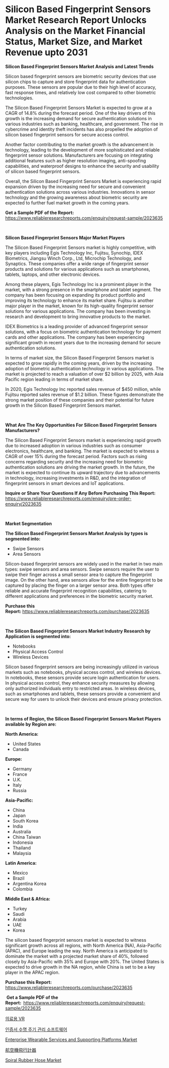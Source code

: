 <p><h1>Silicon Based Fingerprint Sensors Market Research Report Unlocks Analysis on the Market Financial Status, Market Size, and Market Revenue upto 2031</h1></p><p><strong>Silicon Based Fingerprint Sensors Market Analysis and Latest Trends</strong></p>
<p><p>Silicon based fingerprint sensors are biometric security devices that use silicon chips to capture and store fingerprint data for authentication purposes. These sensors are popular due to their high level of accuracy, fast response times, and relatively low cost compared to other biometric technologies.</p><p>The Silicon Based Fingerprint Sensors Market is expected to grow at a CAGR of 14.8% during the forecast period. One of the key drivers of this growth is the increasing demand for secure authentication solutions in various industries such as banking, healthcare, and government. The rise in cybercrime and identity theft incidents has also propelled the adoption of silicon based fingerprint sensors for secure access control.</p><p>Another factor contributing to the market growth is the advancement in technology, leading to the development of more sophisticated and reliable fingerprint sensor solutions. Manufacturers are focusing on integrating additional features such as higher resolution imaging, anti-spoofing capabilities, and waterproof designs to enhance the security and usability of silicon based fingerprint sensors.</p><p>Overall, the Silicon Based Fingerprint Sensors Market is experiencing rapid expansion driven by the increasing need for secure and convenient authentication solutions across various industries. Innovations in sensor technology and the growing awareness about biometric security are expected to further fuel market growth in the coming years.</p></p>
<p><strong>Get a Sample PDF of the Report:&nbsp;</strong> <a href="https://www.reliableresearchreports.com/enquiry/request-sample/2023635">https://www.reliableresearchreports.com/enquiry/request-sample/2023635</a></p>
<p>&nbsp;</p>
<p><strong>Silicon Based Fingerprint Sensors Major Market Players</strong></p>
<p><p>The Silicon Based Fingerprint Sensors market is highly competitive, with key players including Egis Technology Inc, Fujitsu, Synochip, IDEX Biometrics, Jiangsu Winch Corp., Ltd, Microchip Technology, and Synaptics. These companies offer a wide range of fingerprint sensor products and solutions for various applications such as smartphones, tablets, laptops, and other electronic devices.</p><p>Among these players, Egis Technology Inc is a prominent player in the market, with a strong presence in the smartphone and tablet segment. The company has been focusing on expanding its product portfolio and improving its technology to enhance its market share. Fujitsu is another major player in the market, known for its high-quality fingerprint sensor solutions for various applications. The company has been investing in research and development to bring innovative products to the market.</p><p>IDEX Biometrics is a leading provider of advanced fingerprint sensor solutions, with a focus on biometric authentication technology for payment cards and other applications. The company has been experiencing significant growth in recent years due to the increasing demand for secure authentication solutions.</p><p>In terms of market size, the Silicon Based Fingerprint Sensors market is expected to grow rapidly in the coming years, driven by the increasing adoption of biometric authentication technology in various applications. The market is projected to reach a valuation of over $2 billion by 2025, with Asia Pacific region leading in terms of market share.</p><p>In 2020, Egis Technology Inc reported sales revenue of $450 million, while Fujitsu reported sales revenue of $1.2 billion. These figures demonstrate the strong market position of these companies and their potential for future growth in the Silicon Based Fingerprint Sensors market.</p></p>
<p>&nbsp;</p>
<p><strong>What Are The Key Opportunities For Silicon Based Fingerprint Sensors Manufacturers?</strong></p>
<p><p>The Silicon Based Fingerprint Sensors market is experiencing rapid growth due to increased adoption in various industries such as consumer electronics, healthcare, and banking. The market is expected to witness a CAGR of over 15% during the forecast period. Factors such as rising concerns regarding security and the increasing need for biometric authentication solutions are driving the market growth. In the future, the market is expected to continue its upward trajectory due to advancements in technology, increasing investments in R&D, and the integration of fingerprint sensors in smart devices and IoT applications.</p></p>
<p><strong>Inquire or Share Your Questions If Any Before Purchasing This Report:</strong> <a href="https://www.reliableresearchreports.com/enquiry/pre-order-enquiry/2023635">https://www.reliableresearchreports.com/enquiry/pre-order-enquiry/2023635</a></p>
<p>&nbsp;</p>
<p><strong>Market Segmentation</strong></p>
<p><strong>The Silicon Based Fingerprint Sensors Market Analysis by types is segmented into:</strong></p>
<p><ul><li>Swipe Sensors</li><li>Area Sensors</li></ul></p>
<p><p>Silicon-based fingerprint sensors are widely used in the market in two main types: swipe sensors and area sensors. Swipe sensors require the user to swipe their finger across a small sensor area to capture the fingerprint image. On the other hand, area sensors allow for the entire fingerprint to be captured by placing the finger on a larger sensor area. Both types offer reliable and accurate fingerprint recognition capabilities, catering to different applications and preferences in the biometric security market.</p></p>
<p><strong>Purchase this Report:&nbsp;</strong><a href="https://www.reliableresearchreports.com/purchase/2023635">https://www.reliableresearchreports.com/purchase/2023635</a></p>
<p>&nbsp;</p>
<p><strong>The Silicon Based Fingerprint Sensors Market Industry Research by Application is segmented into:</strong></p>
<p><ul><li>Notebooks</li><li>Physical Access Control</li><li>Wireless Devices</li></ul></p>
<p><p>Silicon based fingerprint sensors are being increasingly utilized in various markets such as notebooks, physical access control, and wireless devices. In notebooks, these sensors provide secure login authentication for users. In physical access control, they enhance security measures by allowing only authorized individuals entry to restricted areas. In wireless devices, such as smartphones and tablets, these sensors provide a convenient and secure way for users to unlock their devices and ensure privacy protection.</p></p>
<p>&nbsp;</p>
<p><strong>In terms of Region, the Silicon Based Fingerprint Sensors Market Players available by Region are:</strong></p>
<p>
    <p> <strong> North America: </strong>
        <ul>
            <li>United States</li>
            <li>Canada</li>
        </ul>
        </p> 
    <p> <strong> Europe: </strong>
        <ul>
            <li>Germany</li>
            <li>France</li>
            <li>U.K.</li>
            <li>Italy</li>
            <li>Russia</li>
        </ul>
        </p> 
    <p> <strong> Asia-Pacific: </strong>
        <ul>
            <li>China</li>
            <li>Japan</li>
            <li>South Korea</li>
            <li>India</li>
            <li>Australia</li>
            <li>China Taiwan</li>
            <li>Indonesia</li>
            <li>Thailand</li>
            <li>Malaysia</li>
        </ul>
        </p> 
    <p> <strong> Latin America: </strong>
        <ul>
            <li>Mexico</li>
            <li>Brazil</li>
            <li>Argentina Korea</li>
            <li>Colombia</li>
        </ul>
        </p> 
    <p> <strong> Middle East & Africa: </strong>
        <ul>
            <li>Turkey</li>
            <li>Saudi</li>
            <li>Arabia</li>
            <li>UAE</li>
            <li>Korea</li>
        </ul>
    </p>
    </p>
<p><p>The silicon based fingerprint sensors market is expected to witness significant growth across all regions, with North America (NA), Asia-Pacific (APAC), and Europe leading the way. North America is anticipated to dominate the market with a projected market share of 40%, followed closely by Asia-Pacific with 35% and Europe with 20%. The United States is expected to drive growth in the NA region, while China is set to be a key player in the APAC region.</p></p>
<p><strong>Purchase this Report: </strong><a href="https://www.reliableresearchreports.com/purchase/2023635">https://www.reliableresearchreports.com/purchase/2023635</a></p>
<p>&nbsp;<strong>Get a Sample PDF of the Report:&nbsp;&nbsp;</strong><a href="https://www.reliableresearchreports.com/enquiry/request-sample/2023635">https://www.reliableresearchreports.com/enquiry/request-sample/2023635</a></p>
<p><strong></strong></p>
<p><p><a href="https://medium.com/@hzoldrz75165644/%EC%9D%98%EB%A3%8C-%EC%8B%9C%EC%9E%A5%EC%9D%84-%EC%9C%84%ED%95%9C-%EA%B0%80%EC%83%81-%ED%98%84%EC%8B%A4-2031%EB%85%84%EA%B9%8C%EC%A7%80-%EC%84%B1%EA%B3%B5%EC%A0%81%EC%9D%B8-%EB%B9%84%EC%A6%88%EB%8B%88%EC%8A%A4-%EC%A0%84%EB%9E%B5%EC%9D%98-%EC%97%B4%EC%87%A0-7eabbdff5da5">의료용 VR</a></p><p><a href="https://medium.com/@donovanvioliy49qi80cb1qtv/%EC%9E%90%EA%B2%A9%EC%A6%9D-%EC%88%98%EB%AA%85%EC%A3%BC%EA%B8%B0-%EA%B4%80%EB%A6%AC-%EC%86%8C%ED%94%84%ED%8A%B8%EC%9B%A8%EC%96%B4-%EC%8B%9C%EC%9E%A5%EC%9D%98-%EB%B6%84%EC%84%9D-%EA%B8%80%EB%A1%9C%EB%B2%8C-%EC%82%B0%EC%97%85-%EC%A0%84%EB%A7%9D-%EB%B0%8F-%EC%98%88%EC%B8%A1-2024%EB%85%84%EB%B6%80%ED%84%B0-2031%EB%85%84-c9e863bbab03">인증서 수명 주기 관리 소프트웨어</a></p><p><a href="https://view.publitas.com/reportprime-1/enterprise-wearable-services-and-supporting-platforms-market-size-market-trends-and-growth-outlook-forecasted-for-period-from-2024-to-2031/">Enterprise Wearable Services and Supporting Platforms Market</a></p><p><a href="https://medium.com/@briaabshire64/%E8%88%AA%E7%A9%BA%E6%A9%9F%E3%81%AE%E9%A3%9B%E8%A1%8C%E6%A9%9F%E5%99%A8%E5%B8%82%E5%A0%B4%E5%B1%95%E6%9C%9B-%E6%A5%AD%E7%95%8C%E6%A6%82%E6%B3%81%E3%81%A8%E4%BA%88%E6%B8%AC-2024%E5%B9%B4%E3%81%8B%E3%82%892031%E5%B9%B4%E3%81%BE%E3%81%A7-ed3c786437f8">航空機飛行計器</a></p><p><a href="https://zircon-bluebell-299.notion.site/Spiral-Rubber-Hose-Market-Size-2024-2031-Global-Industrial-Analysis-Key-Geographical-Regions-Mar-d0b531a1b66045cd9fffbe5b6e977f49">Spiral Rubber Hose Market</a></p></p>